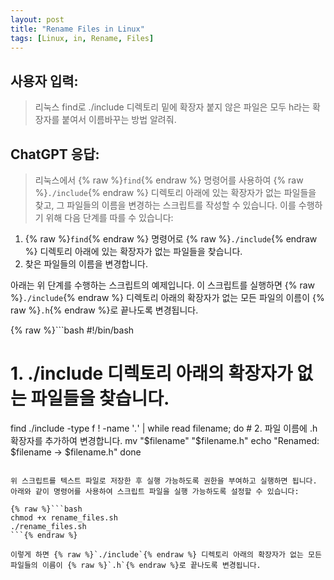 ```yaml
---
layout: post
title: "Rename Files in Linux"
tags: [Linux, in, Rename, Files]
---
```


## 사용자 입력:
> 리눅스 find로   ./include 디렉토리 밑에 확장자 붙지 않은 파일은 모두 h라는 확장자를 붙여서 이름바꾸는 방법 알려줘.

## ChatGPT 응답:
> 리눅스에서 {% raw %}`find`{% endraw %} 명령어를 사용하여 {% raw %}`./include`{% endraw %} 디렉토리 아래에 있는 확장자가 없는 파일들을 찾고, 그 파일들의 이름을 변경하는 스크립트를 작성할 수 있습니다. 이를 수행하기 위해 다음 단계를 따를 수 있습니다:

1. {% raw %}`find`{% endraw %} 명령어로 {% raw %}`./include`{% endraw %} 디렉토리 아래에 있는 확장자가 없는 파일들을 찾습니다.
2. 찾은 파일들의 이름을 변경합니다.

아래는 위 단계를 수행하는 스크립트의 예제입니다. 이 스크립트를 실행하면 {% raw %}`./include`{% endraw %} 디렉토리 아래의 확장자가 없는 모든 파일의 이름이 {% raw %}`.h`{% endraw %}로 끝나도록 변경됩니다.

{% raw %}```bash
#!/bin/bash

# 1. ./include 디렉토리 아래의 확장자가 없는 파일들을 찾습니다.
find ./include -type f ! -name '*.*' | while read filename; do
    # 2. 파일 이름에 .h 확장자를 추가하여 변경합니다.
    mv "$filename" "$filename.h"
    echo "Renamed: $filename -> $filename.h"
done
```{% endraw %}

위 스크립트를 텍스트 파일로 저장한 후 실행 가능하도록 권한을 부여하고 실행하면 됩니다. 아래와 같이 명령어를 사용하여 스크립트 파일을 실행 가능하도록 설정할 수 있습니다:

{% raw %}```bash
chmod +x rename_files.sh
./rename_files.sh
```{% endraw %}

이렇게 하면 {% raw %}`./include`{% endraw %} 디렉토리 아래의 확장자가 없는 모든 파일들의 이름이 {% raw %}`.h`{% endraw %}로 끝나도록 변경됩니다.

